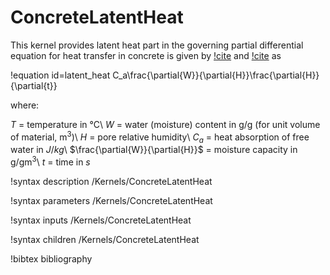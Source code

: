 # ConcreteLatentHeat

This kernel provides latent heat part in the governing partial differential equation for heat transfer in concrete is given by [!cite](bavzant1982finite) and [!cite](victoYann) as

!equation id=latent_heat
C_a\frac{\partial{W}}{\partial{H}}\frac{\partial{H}}{\partial{t}}

where:

$T$   =  temperature in $°$C\\
$W$   =  water (moisture) content in g/g (for unit volume  of material, m$^3$)\\
$H$   =  pore relative humidity\\
$C_a$   =  heat absorption of free water in $J/kg$\\
$\frac{\partial{W}}{\partial{H}}$   =  moisture capacity in g/gm$^3$\\
$t$   =  time in $s$

!syntax description /Kernels/ConcreteLatentHeat

!syntax parameters /Kernels/ConcreteLatentHeat

!syntax inputs /Kernels/ConcreteLatentHeat

!syntax children /Kernels/ConcreteLatentHeat

!bibtex bibliography
